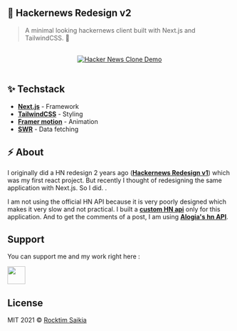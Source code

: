 ## :rocket: Hackernews Redesign v2

> A minimal looking hackernews client built with Next.js and TailwindCSS. :rocket:

<br/>

<div align="center" margin-bottom="0">
  <a href="https://hackernews-redesign.netlify.com" target="_blank">
    <img alt="Hacker News Clone Demo" width="auto" height="auto" src="https://i.ibb.co/S7VNsGN/screely-1617856041421.png">
  </a>
</div>
<br/>

## :sparkles: Techstack

- [**Next.js**](https://nextjs.org/) - Framework
- [**TailwindCSS**](https://tailwindcss.com/) - Styling
- [**Framer motion**](https://www.framer.com/) - Animation
- [**SWR**](https://swr.vercel.app/) - Data fetching

## :zap: About

I originally did a HN redesign 2 years ago ([**Hackernews Redesign v1**](https://github.com/RocktimSaikia/hacker-news-redesign/tree/master)) which was my first react project. But recently I thought of redesigning the same application with Next.js. So I did. .

I am not using the official HN API because it is very poorly designed which makes it very slow and not practical. I built a [**custom HN api**](https://hn-apiv0.herokuapp.com/) only for this application. And to get the comments of a post, I am using [**Alogia's hn API**](https://hn.algolia.com/api).

## Support

You can support me and my work right here :

<a href="https://www.buymeacoffee.com/7BdaxfI"><img src="https://www.buymeacoffee.com/assets/img/guidelines/download-assets-sm-1.svg" height="40px"/></a>

## License

MIT 2021 © [Rocktim Saikia](https://rocktimsaikia.now.sh)

